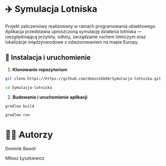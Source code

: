 # ✈️ Symulacja Lotniska


Projekt zaliczeniowy realizowany w ramach programowania obiektowego. Aplikacja przedstawia uproszczoną symulację działania lotniska — uwzględniającą przyloty, odloty, zarządzanie ruchem lotniczym oraz lokalizacje międzynarodowe z odwzorowaniem na mapie Europy.


## 🔧 Instalacja i uruchomienie


1. **Klonowanie repozytorium**


```bash
git clone https://https://github.com/dominikb04/Symulacja-lotniska.git
```
```bash
cd Symulacja-lotniska
```


2. **Budowanie i uruchomienie aplikacji** 
```bash
gradlew build
```
```bash
gradlew run
```


# 👨‍💻 Autorzy


Dominik Bawół


Miłosz Łyszkiewicz






